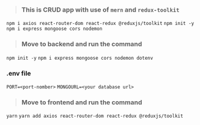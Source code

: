 > ### This is CRUD app with use of `mern` and `redux-toolkit`

`npm i axios react-router-dom react-redux @reduxjs/toolkit`
`npm init -y`
`npm i express mongoose cors nodemon`

> ### Move to backend and run the command

`npm init -y`
`npm i express mongoose cors nodemon dotenv`

### .env file

`PORT=<port-nomber>`
`MONGOURL=<your database url>`

> ### Move to frontend and run the command

`yarn`
`yarn add axios react-router-dom react-redux @reduxjs/toolkit`
